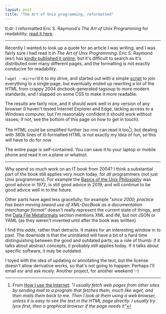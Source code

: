 ```yaml
---
layout: post
title: "The Art of Unix programming, reformatted"
---
```


tl;dr: I reformatted Eric S. Raymond's *The Art of Unix Programming* for
readability; [read it here][taoup-mine].

---

Recently I wanted to look up a quote for an article I was writing, and I was
fairly sure I had read it in *The Art of Unix Programming*. Eric S. Raymond
(esr) has [kindly published it online][taoup], but it's difficult to search as
it's distributed over many different pages, and the formatting is not exactly
conducive for readability.

I `wget --mirror`’d it to my drive, and started out with a simple [script][fix]
to join everything to a single page, but eventually ended up rewriting a lot of
the HTML from crappy 2004 docbook-generated tagsoup to more modern standards,
and I slapped on some CSS to make it more readable.

The results are fairly nice, and it should work well in any version of any
browser (I haven't tested Internet Explorer and Edge, lacking access to a
Windows computer, but I'm reasonably confident it should work without issues; if
not, see the bottom of this page on how to get in touch).

The HTML could be simplified further (so rms can read it too[^1]), but dealing
with 360k lines of ill-formatted HTML is not exactly my idea of fun, so this
will have to do for now.

The entire page is self-contained. You can save it to your laptop or mobile
phone and read it on a plane or whatnot.

---

Why spend so much work on an IT book from 2004? I think a substantial part of
the book still applies very much today, for *all* programmers (not just Unix
programmers). For example the [Basics of the Unix Philosophy][phil] was good
advice in 1972, is still good advice in 2019, and will continue to be good
advice well in to the future.

Other parts have aged less gracefully; for example *"since 2000, practice has
been moving toward use of XML-DocBook as a documentation interchange format"*
doesn't really represent the current state of things, and the [Data File
Metaformats][data] section mentions XML and INI, but not JSON or YAML (as they
weren't invented until after the book was written)

I find this *adds*, rather than detracts. It makes for an interesting window in
to past. The downside is that the uninitiated will have a bit of a hard time
distinguishing between the good and outdated parts; as a rule of thumb: if it
talks about abstract concepts, it probably still applies today. If it talks
about specific software, it may be outdated.

I toyed with the idea of updating or annotating the text, but the license
doesn't allow derivative works, so that's not going to happen. Perhaps I'll
email esr and ask nicely. Another project, for another weekend :-)

[^1]: From [How I use the Internet](https://stallman.org/stallman-computing.html):
	  *"I usually fetch web pages from other sites by sending mail to a program
	  that fetches them, much like wget, and then mails them back to me. Then I
	  look at them using a web browser, unless it is easy to see the text in the
	  HTML page directly. I usually try lynx first, then a graphical browser if
	  the page needs it"*

[data]: /the-art-of-unix-programming/#ch05s02
[phil]: /the-art-of-unix-programming#ch01s06
[taoup]: http://catb.org/~esr/writings/taoup/html/
[taoup-mine]: /the-art-of-unix-programming/
[fix]: /the-art-of-unix-programming/fix-taoup.py

